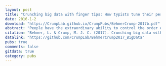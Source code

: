 ```yaml
---
layout: post
title: "Crunching big data with finger tips: How typists tune their performance towards the statistics of natural language"
date: 2016-1-2
download: "https://CrumpLab.github.io/CrumpPubs/BehmerCrump-2017b.pdf"
abstract: "People have the extraordinary ability to control the order of their actions. How people do the sequencing, and become skilled at sequencing with practice, is a long-standing problem (Lashley, 1951). Big data techniques can shed new light on these questions. We used the online crowd- sourcing service, Amazon Mechanical Turk, to measure typing performance from hundreds of typists who naturally varied in skill level. The large data set allowed us to test competing predictions about the acquisition of serial-ordering ability that we derived from computational models of learning and memory. These models suggest that the time to execute actions in sequences will correlate with the statistical structure of actions in the sequence, and that the pattern of correlation changes in particular ways with practice. We used a second big data technique, n-gram analysis of large corpuses of English text, to estimate the statistical structure of letter sequences that our typists performed. We show the timing of keystrokes correlates with sequential structure (letter, bigram, and trigram frequencies) in English texts, and examine how this sensitivity changes as a function of expertise. The findings hold new insights for theories of serial-ordering processes, and how serial-ordering abilities emerge with practice."
citation: "Behmer, L. & Crump, M. J. C. (2017). Crunching big data with finger tips: How typists tune their performance toward the statistics of natural language. Invited chapter for edited book. Ed. Michael Jones. Big Data in Cognitive Science, Taylor & Francis."
datalink: "https://github.com/CrumpLab/BehmerCrump2017_BigData"
pubs: true
comments: false
gitdata: true
category: pubs
---
```

